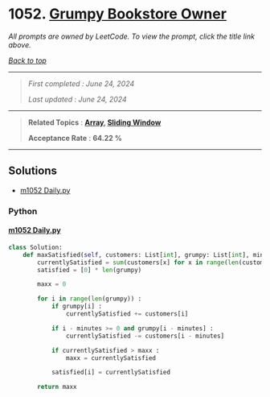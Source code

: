 # 1052. [Grumpy Bookstore Owner](<https://leetcode.com/problems/grumpy-bookstore-owner>)

*All prompts are owned by LeetCode. To view the prompt, click the title link above.*

*[Back to top](<../README.md>)*

------

> *First completed : June 24, 2024*
>
> *Last updated : June 24, 2024*

------

> **Related Topics** : **[Array](<by_topic/Array.md>), [Sliding Window](<by_topic/Sliding Window.md>)**
>
> **Acceptance Rate** : **64.22 %**

------

## Solutions

- [m1052 Daily.py](<../my-submissions/m1052 Daily.py>)
### Python
#### [m1052 Daily.py](<../my-submissions/m1052 Daily.py>)
```Python
class Solution:
    def maxSatisfied(self, customers: List[int], grumpy: List[int], minutes: int) -> int:
        currentlySatisfied = sum(customers[x] for x in range(len(customers)) if not grumpy[x])
        satisfied = [0] * len(grumpy)

        maxx = 0

        for i in range(len(grumpy)) :
            if grumpy[i] :
                currentlySatisfied += customers[i]

            if i - minutes >= 0 and grumpy[i - minutes] :
                currentlySatisfied -= customers[i - minutes]

            if currentlySatisfied > maxx :
                maxx = currentlySatisfied

            satisfied[i] = currentlySatisfied

        return maxx
```

